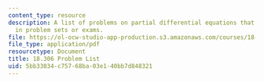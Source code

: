 ```yaml
---
content_type: resource
description: A list of problems on partial differential equations that may be assigned
  in problem sets or exams.
file: https://ol-ocw-studio-app-production.s3.amazonaws.com/courses/18-306-advanced-partial-differential-equations-with-applications-fall-2009/5bb33034c75768ba03e140bb7d848321_MIT18_306f09_assn02_ProblemList20080319.pdf
file_type: application/pdf
resourcetype: Document
title: 18.306 Problem List
uid: 5bb33034-c757-68ba-03e1-40bb7d848321
---
```

